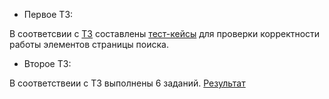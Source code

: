 - Первое ТЗ:

В соответсвии с [ТЗ](https://drive.google.com/file/d/1ud9BnjTj3V3AjvDT6nuPxIP3DtAXJUum/view?usp=sharing) 
составлены [тест-кейсы](https://docs.google.com/spreadsheets/d/1cFO_skjWsTZ2lhbqfcz4eXfjaEt8juL3Tvbp6191ML0/edit?usp=sharing)
для проверки корректности работы элементов страницы поиска.

- Второе ТЗ:

В соответствеии с ТЗ выполнены 6 заданий. [Результат](https://docs.google.com/spreadsheets/d/1XbR0tV0KQHUKO4LHZh_KUPZfbKcctBQWMbnp1aMHlhI/edit?usp=sharing)
